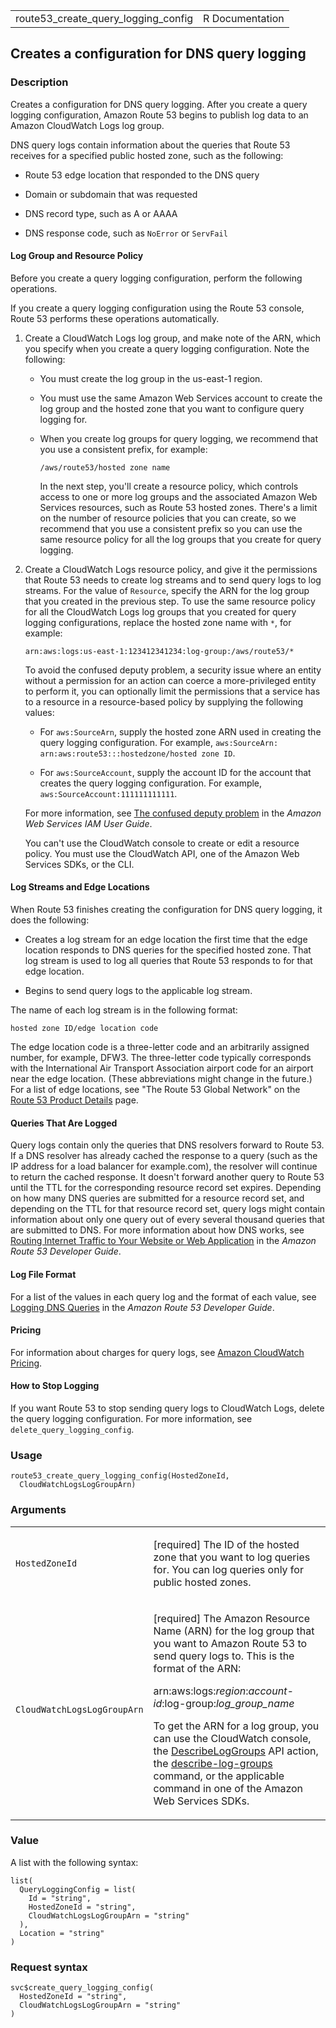 <table style="width: 100%;">
<tbody>
<tr class="odd">
<td>route53_create_query_logging_config</td>
<td style="text-align: right;">R Documentation</td>
</tr>
</tbody>
</table>

## Creates a configuration for DNS query logging

### Description

Creates a configuration for DNS query logging. After you create a query
logging configuration, Amazon Route 53 begins to publish log data to an
Amazon CloudWatch Logs log group.

DNS query logs contain information about the queries that Route 53
receives for a specified public hosted zone, such as the following:

-   Route 53 edge location that responded to the DNS query

-   Domain or subdomain that was requested

-   DNS record type, such as A or AAAA

-   DNS response code, such as `NoError` or `ServFail`

#### Log Group and Resource Policy

Before you create a query logging configuration, perform the following
operations.

If you create a query logging configuration using the Route 53 console,
Route 53 performs these operations automatically.

1.  Create a CloudWatch Logs log group, and make note of the ARN, which
    you specify when you create a query logging configuration. Note the
    following:

    -   You must create the log group in the us-east-1 region.

    -   You must use the same Amazon Web Services account to create the
        log group and the hosted zone that you want to configure query
        logging for.

    -   When you create log groups for query logging, we recommend that
        you use a consistent prefix, for example:

        `⁠/aws/route53/hosted zone name ⁠`

        In the next step, you'll create a resource policy, which
        controls access to one or more log groups and the associated
        Amazon Web Services resources, such as Route 53 hosted zones.
        There's a limit on the number of resource policies that you can
        create, so we recommend that you use a consistent prefix so you
        can use the same resource policy for all the log groups that you
        create for query logging.

2.  Create a CloudWatch Logs resource policy, and give it the
    permissions that Route 53 needs to create log streams and to send
    query logs to log streams. For the value of `Resource`, specify the
    ARN for the log group that you created in the previous step. To use
    the same resource policy for all the CloudWatch Logs log groups that
    you created for query logging configurations, replace the hosted
    zone name with `*`, for example:

    `⁠arn:aws:logs:us-east-1:123412341234:log-group:/aws/route53/*⁠`

    To avoid the confused deputy problem, a security issue where an
    entity without a permission for an action can coerce a
    more-privileged entity to perform it, you can optionally limit the
    permissions that a service has to a resource in a resource-based
    policy by supplying the following values:

    -   For `aws:SourceArn`, supply the hosted zone ARN used in creating
        the query logging configuration. For example,
        `⁠aws:SourceArn: arn:aws:route53:::hostedzone/hosted zone ID⁠`.

    -   For `aws:SourceAccount`, supply the account ID for the account
        that creates the query logging configuration. For example,
        `aws:SourceAccount:111111111111`.

    For more information, see [The confused deputy
    problem](https://docs.aws.amazon.com/IAM/latest/UserGuide/confused-deputy.html)
    in the *Amazon Web Services IAM User Guide*.

    You can't use the CloudWatch console to create or edit a resource
    policy. You must use the CloudWatch API, one of the Amazon Web
    Services SDKs, or the CLI.

#### Log Streams and Edge Locations

When Route 53 finishes creating the configuration for DNS query logging,
it does the following:

-   Creates a log stream for an edge location the first time that the
    edge location responds to DNS queries for the specified hosted zone.
    That log stream is used to log all queries that Route 53 responds to
    for that edge location.

-   Begins to send query logs to the applicable log stream.

The name of each log stream is in the following format:

`⁠hosted zone ID/edge location code⁠`

The edge location code is a three-letter code and an arbitrarily
assigned number, for example, DFW3. The three-letter code typically
corresponds with the International Air Transport Association airport
code for an airport near the edge location. (These abbreviations might
change in the future.) For a list of edge locations, see "The Route 53
Global Network" on the [Route 53 Product
Details](https://aws.amazon.com/route53/features/) page.

#### Queries That Are Logged

Query logs contain only the queries that DNS resolvers forward to Route
53. If a DNS resolver has already cached the response to a query (such
as the IP address for a load balancer for example.com), the resolver
will continue to return the cached response. It doesn't forward another
query to Route 53 until the TTL for the corresponding resource record
set expires. Depending on how many DNS queries are submitted for a
resource record set, and depending on the TTL for that resource record
set, query logs might contain information about only one query out of
every several thousand queries that are submitted to DNS. For more
information about how DNS works, see [Routing Internet Traffic to Your
Website or Web
Application](https://docs.aws.amazon.com/Route53/latest/DeveloperGuide/welcome-dns-service.html)
in the *Amazon Route 53 Developer Guide*.

#### Log File Format

For a list of the values in each query log and the format of each value,
see [Logging DNS
Queries](https://docs.aws.amazon.com/Route53/latest/DeveloperGuide/query-logs.html)
in the *Amazon Route 53 Developer Guide*.

#### Pricing

For information about charges for query logs, see [Amazon CloudWatch
Pricing](https://aws.amazon.com/cloudwatch/pricing/).

#### How to Stop Logging

If you want Route 53 to stop sending query logs to CloudWatch Logs,
delete the query logging configuration. For more information, see
`delete_query_logging_config`.

### Usage

    route53_create_query_logging_config(HostedZoneId,
      CloudWatchLogsLogGroupArn)

### Arguments

<table>
<colgroup>
<col style="width: 35%" />
<col style="width: 65%" />
</colgroup>
<tbody>
<tr class="odd">
<td><code
id="route53_create_query_logging_config_:_HostedZoneId">HostedZoneId</code></td>
<td><p>[required] The ID of the hosted zone that you want to log queries
for. You can log queries only for public hosted zones.</p></td>
</tr>
<tr class="even">
<td><code
id="route53_create_query_logging_config_:_CloudWatchLogsLogGroupArn">CloudWatchLogsLogGroupArn</code></td>
<td><p>[required] The Amazon Resource Name (ARN) for the log group that
you want to Amazon Route 53 to send query logs to. This is the format of
the ARN:</p>
<p>arn:aws:logs:<em>region</em>:<em>account-id</em>:log-group:<em>log_group_name</em></p>
<p>To get the ARN for a log group, you can use the CloudWatch console,
the <a
href="https://docs.aws.amazon.com/AmazonCloudWatchLogs/latest/APIReference/API_DescribeLogGroups.html">DescribeLogGroups</a>
API action, the <a
href="https://docs.aws.amazon.com/cli/latest/reference/logs/describe-log-groups.html">describe-log-groups</a>
command, or the applicable command in one of the Amazon Web Services
SDKs.</p></td>
</tr>
</tbody>
</table>

### Value

A list with the following syntax:

    list(
      QueryLoggingConfig = list(
        Id = "string",
        HostedZoneId = "string",
        CloudWatchLogsLogGroupArn = "string"
      ),
      Location = "string"
    )

### Request syntax

    svc$create_query_logging_config(
      HostedZoneId = "string",
      CloudWatchLogsLogGroupArn = "string"
    )
